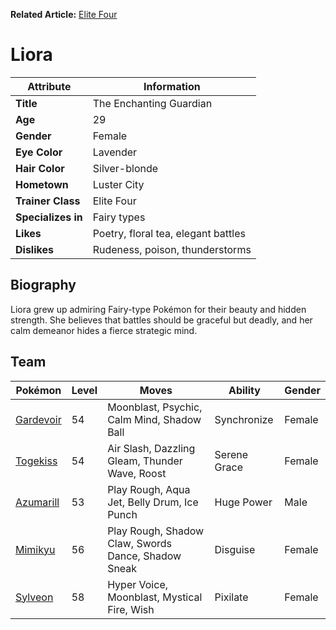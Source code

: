 **Related Article:** [Elite Four](https://emeraldvoid.github.io/pokemon-scrapyard/Elite_Four)

# Liora

| Attribute     | Information |
|--------------|------------|
| **Title**    | The Enchanting Guardian |
| **Age**      | 29 |
| **Gender**   | Female |
| **Eye Color**| Lavender |
| **Hair Color** | Silver-blonde |
| **Hometown** | Luster City |
| **Trainer Class** | Elite Four |
| **Specializes in** | Fairy types |
| **Likes** | Poetry, floral tea, elegant battles |
| **Dislikes** | Rudeness, poison, thunderstorms |

## Biography

Liora grew up admiring Fairy-type Pokémon for their beauty and hidden strength. She believes that battles should be graceful but deadly, and her calm demeanor hides a fierce strategic mind.

## Team

| Pokémon | Level | Moves | Ability | Gender |
|---------|-------|-------|---------|--------|
| [Gardevoir](https://bulbapedia.bulbagarden.net/wiki/Gardevoir_(Pokémon)) | 54 | Moonblast, Psychic, Calm Mind, Shadow Ball | Synchronize | Female |
| [Togekiss](https://bulbapedia.bulbagarden.net/wiki/Togekiss_(Pokémon)) | 54 | Air Slash, Dazzling Gleam, Thunder Wave, Roost | Serene Grace | Female |
| [Azumarill](https://bulbapedia.bulbagarden.net/wiki/Azumarill_(Pokémon)) | 53 | Play Rough, Aqua Jet, Belly Drum, Ice Punch | Huge Power | Male |
| [Mimikyu](https://bulbapedia.bulbagarden.net/wiki/Mimikyu_(Pokémon)) | 56 | Play Rough, Shadow Claw, Swords Dance, Shadow Sneak | Disguise | Female |
| [Sylveon](https://bulbapedia.bulbagarden.net/wiki/Sylveon_(Pokémon)) | 58 | Hyper Voice, Moonblast, Mystical Fire, Wish | Pixilate | Female |
